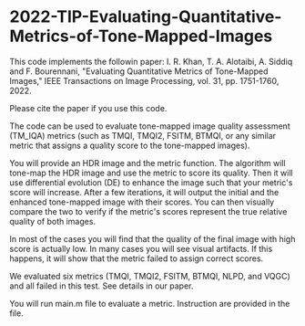 # 2022-TIP-Evaluating-Quantitative-Metrics-of-Tone-Mapped-Images

This code implements the followin paper: I. R. Khan, T. A. Alotaibi, A. Siddiq and F. Bourennani,  "Evaluating Quantitative Metrics of Tone-Mapped Images," IEEE Transactions on Image Processing, vol. 31, pp. 1751-1760, 2022.

Please cite the paper if you use this code.

The code can be used to evaluate tone-mapped image quality assessment (TM_IQA) metrics (such as TMQI, TMQI2, FSITM, BTMQI, or any similar metric that assigns a quality score to the tone-mapped images).

You will provide an HDR image and the metric function. The algorithm will tone-map the HDR image and use the metric to score its quality. Then it will use differential evolution (DE) to enhance the image such that your metric's score will increase. After a few iterations, it will output the initial and the enhanced tone-mapped image with their scores. You can then visually compare the two to verify if the metric's scores represent the true relative quality of both images. 

In most of the cases you will find that the quality of the final image with high score is actually low. In many cases you will see visual artifacts. If this happens, it will show that the metric failed to assign correct scores.

We evaluated six metrics (TMQI, TMQI2, FSITM, BTMQI, NLPD, and VQGC) and all failed in this test. See details in our paper.

You will run main.m file to evaluate a metric. Instruction are provided in the file.
